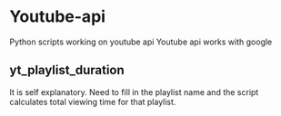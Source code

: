 # Youtube-api
Python scripts working on youtube api
Youtube api works with google


## yt_playlist_duration

It is self explanatory. Need to fill in the playlist name and the script calculates total viewing time for that playlist.
